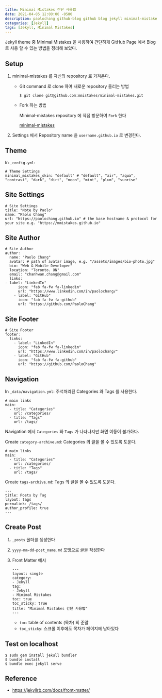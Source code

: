 ```yaml
---
title: Minimal Mistakes 간단 사용법
date: 2021-04-05 12:00:00 -0500
description: paolochang github-blog github blog jekyll minimal-mistake
categories: [Jekyll]
tags: [Jekyll, Minimal Mistakes]
---
```


Jekyll theme 중 Minimal Mistakes 을 사용하여 간단하게 GitHub Page 에서 Blog 로 사용 할 수 있는 방법을 정리해 보았다.

## Setup

1. minimal-mistakes 를 자신의 repository 로 가져온다.

   - Git command 로 clone 하여 새로운 repository 올리는 방법

     ```
     $ git clone git@github.com:mmistakes/minimal-mistakes.git
     ```

   - Fork 하는 방법

     Minimal-mistakes repository 에 직접 방문하여 `Fork` 한다

     [minimal-mistakes](https://github.com/mmistakes/minimal-mistakes)

2. Settings 에서 Repository name 을 `username.github.io` 로 변경한다.

## Theme

In `_config.yml`:

```
# Theme Settings
minimal_mistakes_skin: "default" # "default", "air", "aqua", "contrast", "dark", "dirt", "neon", "mint", "plum", "sunrise"
```

## Site Settings

```
# Site Settings
title: "Note by Paolo"
name: "Paolo Chang"
url: "https://paolochang.github.io" # the base hostname & protocol for your site e.g. "https://mmistakes.github.io"

```

## Site Author

```
# Site Author
author:
  name: "Paolo Chang"
  avatar: # path of avatar image, e.g. "/assets/images/bio-photo.jpg"
  bio: "Web & Mobile Developer"
  location: "Toronto. ON"
  email: "chanhwan.chang@gmail.com"
  links:
- label: "LinkedIn"
      icon: "fab fa-fw fa-linkedin"
      url: "https://www.linkedin.com/in/paolochang/"
    - label: "GitHub"
      icon: "fab fa-fw fa-github"
      url: "https://github.com/PaoloChang"
```

## Site Footer

```
# Site Footer
footer:
  links:
    - label: "LinkedIn"
      icon: "fab fa-fw fa-linkedin"
      url: "https://www.linkedin.com/in/paolochang/"
    - label: "GitHub"
      icon: "fab fa-fw fa-github"
      url: "https://github.com/PaoloChang"
```

## Navigation

In `_data/navigation.yml`: 주석처리된 Categories 와 Tags 를 사용한다.

```
# main links
main:
  - title: "Categories"
    url: /categories/
  - title: "Tags"
    url: /tags/
```

Navigation 에서 `Categories` 와 `Tags` 가 나타나지만 화면 이동이 불가하다.

Create `category-archive.md`: Categories 의 글을 볼 수 있도록 도운다.

```
# main links
main:
  - title: "Categories"
    url: /categories/
  - title: "Tags"
    url: /tags/
```

Create `tags-archive.md`: Tags 의 글을 볼 수 있도록 도운다.

```
---
title: Posts by Tag
layout: tags
permalink: /tags/
author_profile: true
---
```

## Create Post

1. `_posts` 폴더를 생성한다
2. `yyyy-mm-dd-post_name.md` 포맷으로 글을 작성한다
3. Front Matter 예시

   ```
   ---
   layout: single
   category:
   - Jekyll
   tag:
   - Jekyll
   - Minimal Mistakes
   toc: true
   toc_sticky: true
   title: "Minimal Mistakes 간단 사용법"
   ---
   ```

   - `toc`: table of contents (목차) 의 준말
   - `toc_sticky`: 스크롤 이후에도 목차가 페이지에 남아있다

## Test on localhost

```
$ sudo gem install jekull bundler
$ bundle install
$ bundle exec jekyll serve
```

## Reference

- https://jekyllrb.com/docs/front-matter/
